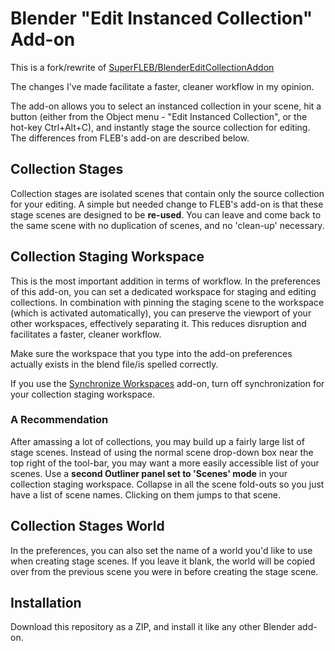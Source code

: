 # Blender "Edit Instanced Collection" Add-on
This is a fork/rewrite of [SuperFLEB/BlenderEditCollectionAddon](https://github.com/SuperFLEB/BlenderEditCollectionAddon)

The changes I've made facilitate a faster, cleaner workflow in my opinion.

The add-on allows you to select an instanced collection in your scene, hit a button (either from the Object menu - "Edit Instanced Collection", or the hot-key Ctrl+Alt+C), and instantly stage the source collection for editing. The differences from FLEB's add-on are described below.

## Collection Stages

Collection stages are isolated scenes that contain only the source collection for your editing. A simple but needed change to FLEB's add-on is that these stage scenes are designed to be **re-used**. You can leave and come back to the same scene with no duplication of scenes, and no 'clean-up' necessary.

## Collection Staging Workspace

This is the most important addition in terms of workflow. In the preferences of this add-on, you can set a dedicated workspace for staging and editing collections. In combination with pinning the staging scene to the workspace (which is activated automatically), you can preserve the viewport of your other workspaces, effectively separating it. This reduces disruption and facilitates a faster, cleaner workflow.

Make sure the workspace that you type into the add-on preferences actually exists in the blend file/is spelled correctly.

If you use the [Synchronize Workspaces](https://m-soluyanov.gumroad.com/l/afoty) add-on, turn off synchronization for your collection staging workspace.

### A Recommendation

After amassing a lot of collections, you may build up a fairly large list of stage scenes. Instead of using the normal scene drop-down box near the top right of the tool-bar, you may want a more easily accessible list of your scenes. Use a **second Outliner panel set to 'Scenes' mode** in your collection staging workspace. Collapse in all the scene fold-outs so you just have a list of scene names. Clicking on them jumps to that scene.

## Collection Stages World

In the preferences, you can also set the name of a world you'd like to use when creating stage scenes. If you leave it blank, the world will be copied over from the previous scene you were in before creating the stage scene.

## Installation

Download this repository as a ZIP, and install it like any other Blender add-on.
